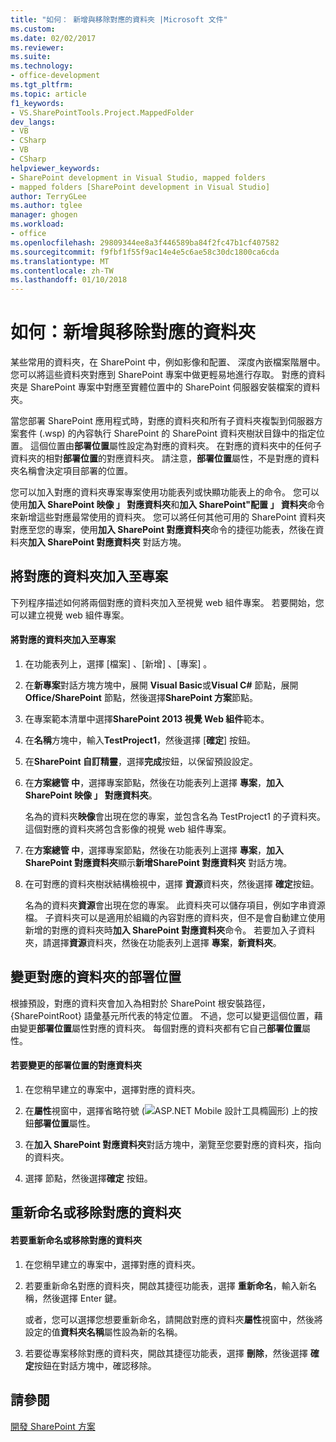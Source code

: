 ```yaml
---
title: "如何： 新增與移除對應的資料夾 |Microsoft 文件"
ms.custom: 
ms.date: 02/02/2017
ms.reviewer: 
ms.suite: 
ms.technology:
- office-development
ms.tgt_pltfrm: 
ms.topic: article
f1_keywords:
- VS.SharePointTools.Project.MappedFolder
dev_langs:
- VB
- CSharp
- VB
- CSharp
helpviewer_keywords:
- SharePoint development in Visual Studio, mapped folders
- mapped folders [SharePoint development in Visual Studio]
author: TerryGLee
ms.author: tglee
manager: ghogen
ms.workload:
- office
ms.openlocfilehash: 29809344ee8a3f446589ba84f2fc47b1cf407582
ms.sourcegitcommit: f9fbf1f55f9ac14e4e5c6ae58c30dc1800ca6cda
ms.translationtype: MT
ms.contentlocale: zh-TW
ms.lasthandoff: 01/10/2018
---
```

# <a name="how-to-add-and-remove-mapped-folders"></a>如何：新增與移除對應的資料夾
  某些常用的資料夾，在 SharePoint 中，例如影像和配置、 深度內嵌檔案階層中。 您可以將這些資料夾對應到 SharePoint 專案中做更輕易地進行存取。 對應的資料夾是 SharePoint 專案中對應至實體位置中的 SharePoint 伺服器安裝檔案的資料夾。  
  
 當您部署 SharePoint 應用程式時，對應的資料夾和所有子資料夾複製到伺服器方案套件 (.wsp) 的內容執行 SharePoint 的 SharePoint 資料夾樹狀目錄中的指定位置。 這個位置由**部署位置**屬性設定為對應的資料夾。 在對應的資料夾中的任何子資料夾的相對**部署位置**的對應資料夾。 請注意，**部署位置**屬性，不是對應的資料夾名稱會決定項目部署的位置。  
  
 您可以加入對應的資料夾專案專案使用功能表列或快顯功能表上的命令。 您可以使用**加入 SharePoint 映像 」 對應資料夾**和**加入 SharePoint"配置 」 資料夾**命令來新增這些對應最常使用的資料夾。 您可以將任何其他可用的 SharePoint 資料夾對應至您的專案，使用**加入 SharePoint 對應資料夾**命令的捷徑功能表，然後在資料夾**加入 SharePoint 對應資料夾**  對話方塊。  
  
## <a name="adding-mapped-folders-to-a-project"></a>將對應的資料夾加入至專案  
 下列程序描述如何將兩個對應的資料夾加入至視覺 web 組件專案。 若要開始，您可以建立視覺 web 組件專案。  
  
#### <a name="to-add-mapped-folders-to-a-project"></a>將對應的資料夾加入至專案  
  
1.  在功能表列上，選擇 [檔案] 、[新增] 、[專案] 。  
  
2.  在**新專案**對話方塊方塊中，展開  **Visual Basic**或**Visual C#**  節點，展開**Office/SharePoint**  節點，然後選擇**SharePoint 方案**節點。  
  
3.  在專案範本清單中選擇**SharePoint 2013 視覺 Web 組件**範本。  
  
4.  在**名稱**方塊中，輸入**TestProject1**，然後選擇 [**確定**] 按鈕。  
  
5.  在**SharePoint 自訂精靈**，選擇**完成**按鈕，以保留預設設定。  
  
6.  在**方案總管 中**，選擇專案節點，然後在功能表列上選擇 **專案**，**加入 SharePoint 映像 」 對應資料夾**。  
  
     名為的資料夾**映像**會出現在您的專案，並包含名為 TestProject1 的子資料夾。 這個對應的資料夾將包含影像的視覺 web 組件專案。  
  
7.  在**方案總管 中**，選擇專案節點，然後在功能表列上選擇 **專案**，**加入 SharePoint 對應資料夾**顯示**新增SharePoint 對應資料夾** 對話方塊。  
  
8.  在可對應的資料夾樹狀結構檢視中，選擇 **資源**資料夾，然後選擇 **確定**按鈕。  
  
     名為的資料夾**資源**會出現在您的專案。 此資料夾可以儲存項目，例如字串資源檔。 子資料夾可以是適用於組織的內容對應的資料夾，但不是會自動建立使用新增的對應的資料夾時**加入 SharePoint 對應資料夾**命令。 若要加入子資料夾，請選擇**資源**資料夾，然後在功能表列上選擇 **專案**，**新資料夾**。  
  
## <a name="changing-the-deployment-location-of-a-mapped-folder"></a>變更對應的資料夾的部署位置  
 根據預設，對應的資料夾會加入為相對於 SharePoint 根安裝路徑，{SharePointRoot} 語彙基元所代表的特定位置。 不過，您可以變更這個位置，藉由變更**部署位置**屬性對應的資料夾。 每個對應的資料夾都有它自己**部署位置**屬性。  
  
#### <a name="to-change-the-deployment-location-of-a-mapped-folder"></a>若要變更的部署位置的對應資料夾  
  
1.  在您稍早建立的專案中，選擇對應的資料夾。  
  
2.  在**屬性**視窗中，選擇省略符號 (![ASP.NET Mobile 設計工具橢圓形](../sharepoint/media/mwellipsis.gif "ASP.NET Mobile 設計工具橢圓形")) 上的按鈕**部署位置**屬性。  
  
3.  在**加入 SharePoint 對應資料夾**對話方塊中，瀏覽至您要對應的資料夾，指向的資料夾。  
  
4.  選擇  節點，然後選擇**確定** 按鈕。  
  
## <a name="renaming-or-removing-mapped-folders"></a>重新命名或移除對應的資料夾  
  
#### <a name="to-rename-or-remove-a-mapped-folder"></a>若要重新命名或移除對應的資料夾  
  
1.  在您稍早建立的專案中，選擇對應的資料夾。  
  
2.  若要重新命名對應的資料夾，開啟其捷徑功能表，選擇 **重新命名**，輸入新名稱，然後選擇 Enter 鍵。  
  
     或者，您可以選擇您想要重新命名，請開啟對應的資料夾**屬性**視窗中，然後將設定的值**資料夾名稱**屬性設為新的名稱。  
  
3.  若要從專案移除對應的資料夾，開啟其捷徑功能表，選擇 **刪除**，然後選擇 **確定**按鈕在對話方塊中，確認移除。  
  
## <a name="see-also"></a>請參閱  
 [開發 SharePoint 方案](../sharepoint/developing-sharepoint-solutions.md)  
  
  